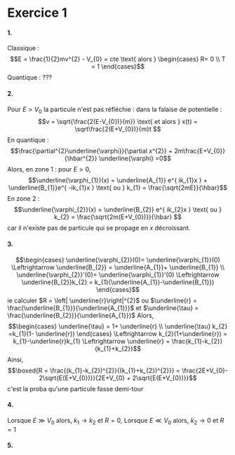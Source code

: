 # Exercice 1
#### 1.
Classique :  
$$E = \frac{1}{2}mv^{2} - V_{0} = cte \text{ alors } \begin{cases}
R= 0 \\
T = 1
\end{cases}$$
Quantique : ???

#### 2.
Pour $E > V_{0}$ la particule n'est pas réfléchie : dans la falaise de potentielle : 
$$v = \sqrt{\frac{2(E-V_{0})}{m}} \text{ et alors } x(t) = \sqrt\frac{2(E+V_{0})}{m}t $$
En quantique : 
$$\frac{\partial^{2}\underline{\varphi}}{\partial x^{2}} + 2m\frac{E+V_{0}}{\hbar^{2}} \underline{\varphi} =0$$
Alors, en zone $1$ : pour $E >0$, 
$$\underline{\varphi_{1}}(x) = \underline{A_{1}} e^{ ik_{1}x } + \underline{B_{1}}e^{ -ik_{1}x } \text{ ou } k_{1} = \frac{\sqrt{2mE}}{\hbar}$$
En zone $2$ : 
$$\underline{\varphi_{2}}(x) = \underline{B_{2}} e^{ ik_{2}x } \text{ ou } k_{2} = \frac{\sqrt{2m(E+V_{0})}}{\hbar} $$
car il n'existe pas de particule qui se propage en $x$ décroissant. 

#### 3.
$$\begin{cases}
\underline{\varphi_{2}}(0)= \underline{\varphi_{1}}(0) \Leftrightarrow \underline{B_{2}} = \underline{A_{1}}+ \underline{B_{1}} \\
\underline{\varphi_{2}}'(0)= \underline{\varphi_{1}}'(0) \Leftrightarrow \underline{B_{2}}k_{2} = k_{1}(\underline{A_{1}}-\underline{B_{1}})
\end{cases}$$
ie calculer $R = \left| \underline{r}\right|^{2}$ ou $\underline{r} = \frac{\underline{B_{1}}}{\underline{A_{1}}}$ et $\underline{\tau} = \frac{\underline{B_{2}}}{\underline{A_{1}}}$
Alors, 
$$\begin{cases}
\underline{\tau} = 1+ \underline{r} \\
\underline{\tau} k_{2} =k_{1}(1- \underline{r})
\end{cases} \Leftrightarrow k_{2}(1+\underline{r}) = k_{1}-\underline{r}k_{1} \Leftrightarrow \underline{r} = \frac{k_{1}-k_{2}}{k_{1}+k_{2}}$$
Ainsi, 
$$\boxed{R = \frac{(k_{1}-k_{2})^{2}}{(k_{1}+k_{2})^{2}}} = \frac{2E+V_{0}- 2\sqrt{E(E+V_{0})}}{2E+V_{0} + 2\sqrt{E(E+V_{0})}}$$
c'est la proba qu'une particule fasse demi-tour

#### 4.
Lorsque $E \gg V_{0}$ alors, $k_{1} \to k_{2}$ et $R = 0$, 
Lorsque $E \ll V_{0}$ alors, $k_{2} \to 0$ et $R=1$

#### 5.
